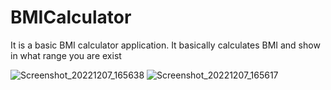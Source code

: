 # BMICalculator
It is a basic BMI calculator application.
It basically calculates BMI and show in what range you are exist

![Screenshot_20221207_165638](https://user-images.githubusercontent.com/93324656/206197925-71d1ff71-fd33-41d6-8618-42acdd8d4a2c.png)
![Screenshot_20221207_165617](https://user-images.githubusercontent.com/93324656/206197932-1a16fcad-f7b7-4563-98d6-37b26a9e130b.png)
